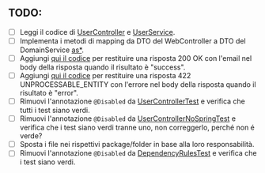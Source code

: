## TODO:

- [ ] Leggi il codice di [UserController](src/main/java/io/doubleloop/driverimplicit/UserController.java)
  e [UserService](src/main/java/io/doubleloop/driverimplicit/UserService.java).
- [ ] Implementa i metodi di mapping da DTO del WebController a DTO del
  DomainService [as*](src/main/java/io/doubleloop/driverimplicit/RegisterUserRequest.java#L19-L25).
- [ ] Aggiungi [qui il codice](src/main/java/io/doubleloop/driverimplicit/UserController.java#L26) per restituire una
  risposta 200 OK con l'email nel body della risposta quando il risultato è "success".
- [ ] Aggiungi [qui il codice](src/main/java/io/doubleloop/driverimplicit/UserController.java#L25) per restituire una
  risposta 422 UNPROCESSABLE_ENTITY con l'errore nel body della risposta quando il risultato è "error".
- [ ] Rimuovi l'annotazione `@Disabled`
  da [UserControllerTest](src/test/java/io/doubleloop/driverimplicit/UserControllerTest.java#L16) e verifica che tutti i
  test siano verdi.
- [ ] Rimuovi l'annotazione `@Disabled`
  da [UserControllerNoSpringTest](src/test/java/io/doubleloop/driverimplicit/UserControllerNoSpringTest.java#L9) e
  verifica che i test siano verdi tranne uno, non correggerlo, perché non é verde?
- [ ] Sposta i file nei rispettivi package/folder in base alla loro responsabilità.
- [ ] Rimuovi l'annotazione `@Disabled`
  da [DependencyRulesTest](src/test/java/io/doubleloop/driverimplicit/DependencyRulesTest.java#L9) e
  verifica che i test siano verdi.
